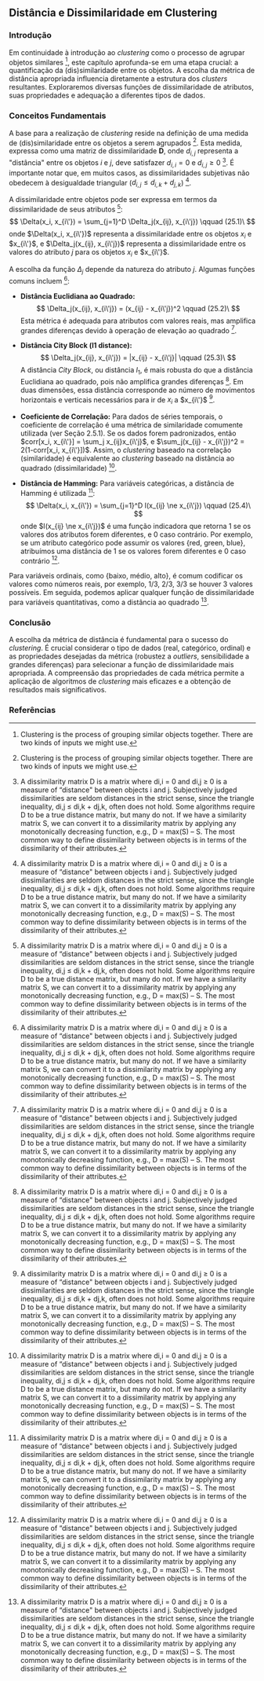 ## Distância e Dissimilaridade em Clustering

### Introdução
Em continuidade à introdução ao *clustering* como o processo de agrupar objetos similares [^1], este capítulo aprofunda-se em uma etapa crucial: a quantificação da (dis)similaridade entre os objetos. A escolha da métrica de distância apropriada influencia diretamente a estrutura dos *clusters* resultantes. Exploraremos diversas funções de dissimilaridade de atributos, suas propriedades e adequação a diferentes tipos de dados.

### Conceitos Fundamentais
A base para a realização de *clustering* reside na definição de uma medida de (dis)similaridade entre os objetos a serem agrupados [^1]. Esta medida, expressa como uma matriz de dissimilaridade **D**, onde $d_{i,j}$ representa a "distância" entre os objetos *i* e *j*, deve satisfazer $d_{i,i} = 0$ e $d_{i,j} \ge 0$ [^2]. É importante notar que, em muitos casos, as dissimilaridades subjetivas não obedecem à desigualdade triangular ($d_{i,j} \le d_{i,k} + d_{j,k}$) [^2].

A dissimilaridade entre objetos pode ser expressa em termos da dissimilaridade de seus atributos [^2]:
$$ \Delta(x_i, x_{i\'}) = \sum_{j=1}^D \Delta_j(x_{ij}, x_{i\'j}) \qquad (25.1)\ $$
onde $\Delta(x_i, x_{i\'})$ representa a dissimilaridade entre os objetos $x_i$ e $x_{i\'}$, e $\Delta_j(x_{ij}, x_{i\'j})$ representa a dissimilaridade entre os valores do atributo *j* para os objetos $x_i$ e $x_{i\'}$.

A escolha da função $\Delta_j$ depende da natureza do atributo *j*. Algumas funções comuns incluem [^2]:

*   **Distância Euclidiana ao Quadrado:**
    $$     \Delta_j(x_{ij}, x_{i\'j}) = (x_{ij} - x_{i\'j})^2 \qquad (25.2)\     $$
    Esta métrica é adequada para atributos com valores reais, mas amplifica grandes diferenças devido à operação de elevação ao quadrado [^2].

*   **Distância City Block (l1 distance):**
    $$     \Delta_j(x_{ij}, x_{i\'j}) = |x_{ij} - x_{i\'j}| \qquad (25.3)\     $$
    A distância *City Block*, ou distância $l_1$, é mais robusta do que a distância Euclidiana ao quadrado, pois não amplifica grandes diferenças [^2]. Em duas dimensões, essa distância corresponde ao número de movimentos horizontais e verticais necessários para ir de $x_i$ a $x_{i\'}$ [^2].

*   **Coeficiente de Correlação:**
    Para dados de séries temporais, o coeficiente de correlação é uma métrica de similaridade comumente utilizada (ver Seção 2.5.1). Se os dados forem padronizados, então $corr[x_i, x_{i\'}] = \sum_j x_{ij}x_{i\'j}$, e $\sum_j(x_{ij} - x_{i\'j})^2 = 2(1-corr[x_i, x_{i\'}])$. Assim, o *clustering* baseado na correlação (similaridade) é equivalente ao *clustering* baseado na distância ao quadrado (dissimilaridade) [^2].

*   **Distância de Hamming:**
    Para variáveis categóricas, a distância de Hamming é utilizada [^2]:
    $$     \Delta(x_i, x_{i\'}) = \sum_{j=1}^D I(x_{ij} \ne x_{i\'j}) \qquad (25.4)\     $$
    onde $I(x_{ij} \ne x_{i\'j})$ é uma função indicadora que retorna 1 se os valores dos atributos forem diferentes, e 0 caso contrário. Por exemplo, se um atributo categórico pode assumir os valores {red, green, blue}, atribuímos uma distância de 1 se os valores forem diferentes e 0 caso contrário [^2].

Para variáveis ordinais, como {baixo, médio, alto}, é comum codificar os valores como números reais, por exemplo, 1/3, 2/3, 3/3 se houver 3 valores possíveis. Em seguida, podemos aplicar qualquer função de dissimilaridade para variáveis quantitativas, como a distância ao quadrado [^2].

### Conclusão
A escolha da métrica de distância é fundamental para o sucesso do *clustering*. É crucial considerar o tipo de dados (real, categórico, ordinal) e as propriedades desejadas da métrica (robustez a *outliers*, sensibilidade a grandes diferenças) para selecionar a função de dissimilaridade mais apropriada. A compreensão das propriedades de cada métrica permite a aplicação de algoritmos de *clustering* mais eficazes e a obtenção de resultados mais significativos.

### Referências
[^1]: Clustering is the process of grouping similar objects together. There are two kinds of inputs we might use.
[^2]: A dissimilarity matrix D is a matrix where di,i = 0 and di,j ≥ 0 is a measure of “distance" between objects i and j. Subjectively judged dissimilarities are seldom distances in the strict sense, since the triangle inequality, di,j ≤ di,k + dj,k, often does not hold. Some algorithms require D to be a true distance matrix, but many do not. If we have a similarity matrix S, we can convert it to a dissimilarity matrix by applying any monotonically decreasing function, e.g., D = max(S) – S. The most common way to define dissimilarity between objects is in terms of the dissimilarity of their attributes.
<!-- END -->